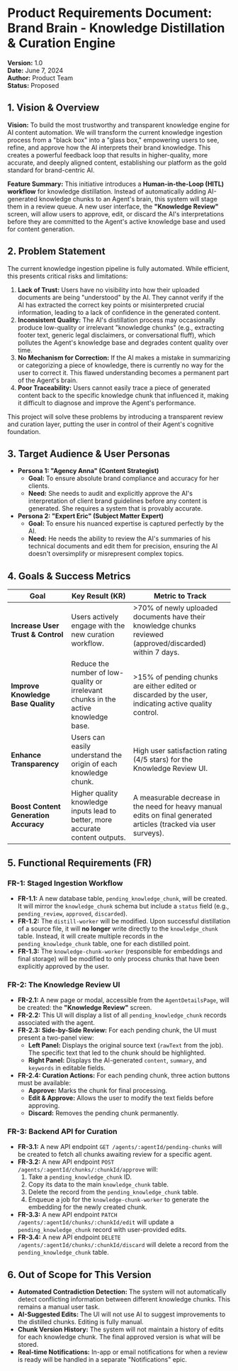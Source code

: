 # Product Requirements Document: Brand Brain - Knowledge Distillation & Curation Engine

**Version:** 1.0  
**Date:** June 7, 2024  
**Author:** Product Team  
**Status:** Proposed

## 1. Vision & Overview

**Vision:**
To build the most trustworthy and transparent knowledge engine for AI content automation. We will transform the current knowledge ingestion process from a "black box" into a "glass box," empowering users to see, refine, and approve how the AI interprets their brand knowledge. This creates a powerful feedback loop that results in higher-quality, more accurate, and deeply aligned content, establishing our platform as the gold standard for brand-centric AI.

**Feature Summary:**
This initiative introduces a **Human-in-the-Loop (HITL) workflow** for knowledge distillation. Instead of automatically adding AI-generated knowledge chunks to an Agent's brain, this system will stage them in a review queue. A new user interface, the **"Knowledge Review"** screen, will allow users to approve, edit, or discard the AI's interpretations before they are committed to the Agent's active knowledge base and used for content generation.

## 2. Problem Statement

The current knowledge ingestion pipeline is fully automated. While efficient, this presents critical risks and limitations:

1.  **Lack of Trust:** Users have no visibility into how their uploaded documents are being "understood" by the AI. They cannot verify if the AI has extracted the correct key points or misinterpreted crucial information, leading to a lack of confidence in the generated content.
2.  **Inconsistent Quality:** The AI's distillation process may occasionally produce low-quality or irrelevant "knowledge chunks" (e.g., extracting footer text, generic legal disclaimers, or conversational fluff), which pollutes the Agent's knowledge base and degrades content quality over time.
3.  **No Mechanism for Correction:** If the AI makes a mistake in summarizing or categorizing a piece of knowledge, there is currently no way for the user to correct it. This flawed understanding becomes a permanent part of the Agent's brain.
4.  **Poor Traceability:** Users cannot easily trace a piece of generated content back to the specific knowledge chunk that influenced it, making it difficult to diagnose and improve the Agent's performance.

This project will solve these problems by introducing a transparent review and curation layer, putting the user in control of their Agent's cognitive foundation.

## 3. Target Audience & User Personas

*   **Persona 1: "Agency Anna" (Content Strategist)**
    *   **Goal:** To ensure absolute brand compliance and accuracy for her clients.
    *   **Need:** She needs to audit and explicitly approve the AI's interpretation of client brand guidelines before any content is generated. She requires a system that is provably accurate.
*   **Persona 2: "Expert Eric" (Subject Matter Expert)**
    *   **Goal:** To ensure his nuanced expertise is captured perfectly by the AI.
    *   **Need:** He needs the ability to review the AI's summaries of his technical documents and edit them for precision, ensuring the AI doesn't oversimplify or misrepresent complex topics.

## 4. Goals & Success Metrics

| Goal                                      | Key Result (KR)                                                                  | Metric to Track                                                              |
| ----------------------------------------- | -------------------------------------------------------------------------------- | ------------------------------------------------------------------------------ |
| **Increase User Trust & Control**         | Users actively engage with the new curation workflow.                             | >70% of newly uploaded documents have their knowledge chunks reviewed (approved/discarded) within 7 days. |
| **Improve Knowledge Base Quality**        | Reduce the number of low-quality or irrelevant chunks in the active knowledge base. | >15% of pending chunks are either edited or discarded by the user, indicating active quality control. |
| **Enhance Transparency**                  | Users can easily understand the origin of each knowledge chunk.                  | High user satisfaction rating (4/5 stars) for the Knowledge Review UI.          |
| **Boost Content Generation Accuracy**     | Higher quality knowledge inputs lead to better, more accurate content outputs.   | A measurable decrease in the need for heavy manual edits on final generated articles (tracked via user surveys). |

## 5. Functional Requirements (FR)

### FR-1: Staged Ingestion Workflow
*   **FR-1.1:** A new database table, `pending_knowledge_chunk`, will be created. It will mirror the `knowledge_chunk` schema but include a `status` field (e.g., `pending_review`, `approved`, `discarded`).
*   **FR-1.2:** The `distill-worker` will be modified. Upon successful distillation of a source file, it will **no longer** write directly to the `knowledge_chunk` table. Instead, it will create multiple records in the `pending_knowledge_chunk` table, one for each distilled point.
*   **FR-1.3:** The `knowledge-chunk-worker` (responsible for embeddings and final storage) will be modified to only process chunks that have been explicitly approved by the user.

### FR-2: The Knowledge Review UI
*   **FR-2.1:** A new page or modal, accessible from the `AgentDetailsPage`, will be created: the **"Knowledge Review"** screen.
*   **FR-2.2:** This UI will display a list of all `pending_knowledge_chunk` records associated with the agent.
*   **FR-2.3: Side-by-Side Review:** For each pending chunk, the UI must present a two-panel view:
    *   **Left Panel:** Displays the original source text (`rawText` from the job). The specific text that led to the chunk should be highlighted.
    *   **Right Panel:** Displays the AI-generated `content`, `summary`, and `keywords` in editable fields.
*   **FR-2.4: Curation Actions:** For each pending chunk, three action buttons must be available:
    *   **Approve:** Marks the chunk for final processing.
    *   **Edit & Approve:** Allows the user to modify the text fields before approving.
    *   **Discard:** Removes the pending chunk permanently.

### FR-3: Backend API for Curation
*   **FR-3.1:** A new API endpoint `GET /agents/:agentId/pending-chunks` will be created to fetch all chunks awaiting review for a specific agent.
*   **FR-3.2:** A new API endpoint `POST /agents/:agentId/chunks/:chunkId/approve` will:
    1.  Take a `pending_knowledge_chunk` ID.
    2.  Copy its data to the main `knowledge_chunk` table.
    3.  Delete the record from the `pending_knowledge_chunk` table.
    4.  Enqueue a job for the `knowledge-chunk-worker` to generate the embedding for the newly created chunk.
*   **FR-3.3:** A new API endpoint `PATCH /agents/:agentId/chunks/:chunkId/edit` will update a `pending_knowledge_chunk` record with user-provided edits.
*   **FR-3.4:** A new API endpoint `DELETE /agents/:agentId/chunks/:chunkId/discard` will delete a record from the `pending_knowledge_chunk` table.

## 6. Out of Scope for This Version

*   **Automated Contradiction Detection:** The system will not automatically detect conflicting information between different knowledge chunks. This remains a manual user task.
*   **AI-Suggested Edits:** The UI will not use AI to suggest improvements to the distilled chunks. Editing is fully manual.
*   **Chunk Version History:** The system will not maintain a history of edits for each knowledge chunk. The final approved version is what will be stored.
*   **Real-time Notifications:** In-app or email notifications for when a review is ready will be handled in a separate "Notifications" epic.
